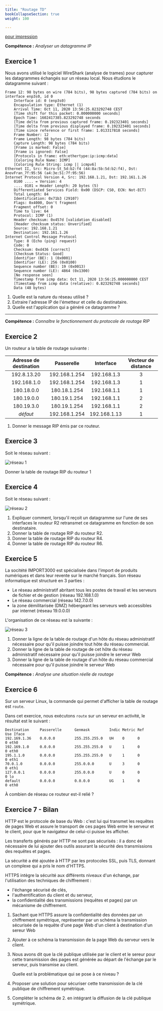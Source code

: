 ```yaml
---
title: "Routage TD"
bookCollapseSection: true
weight: 100

---
```


[pour impression](/uploads/docnsitale/routage/routage_td.pdf)



**Compétence :** _Analyser un datagramme IP_

## Exercice 1

Nous avons utilisé le logiciel WireShark (analyse de trames) pour capturer
les datagrammes échangés sur un réseau local. Nous étudions le datagramme suivant :

```
Frame 12: 98 bytes on wire (784 bits), 98 bytes captured (784 bits) on interface enp3s0, id 0
    Interface id: 0 (enp3s0)
    Encapsulation type: Ethernet (1)
    Arrival Time: Oct 11, 2020 13:56:25.823292748 CEST
    [Time shift for this packet: 0.000000000 seconds]
    Epoch Time: 1602417385.823292748 seconds
    [Time delta from previous captured frame: 0.192323401 seconds]
    [Time delta from previous displayed frame: 0.192323401 seconds]
    [Time since reference or first frame: 1.013317818 seconds]
    Frame Number: 12
    Frame Length: 98 bytes (784 bits)
    Capture Length: 98 bytes (784 bits)
    [Frame is marked: False]
    [Frame is ignored: False]
    [Protocols in frame: eth:ethertype:ip:icmp:data]
    [Coloring Rule Name: ICMP]
    [Coloring Rule String: icmp || icmpv6]
Ethernet II, Src: Micro-St_5d:b2:f4 (44:8a:5b:5d:b2:f4), Dst: AnovFran_7f:95:56 (a4:3e:51:7f:95:56)
Internet Protocol Version 4, Src: 192.168.1.21, Dst: 192.161.1.26
    0100 .... = Version: 4
    .... 0101 = Header Length: 20 bytes (5)
    Differentiated Services Field: 0x00 (DSCP: CS0, ECN: Not-ECT)
    Total Length: 84
    Identification: 0x71b3 (29107)
    Flags: 0x4000, Don't fragment
    Fragment offset: 0
    Time to live: 64
    Protocol: ICMP (1)
    Header checksum: 0x457d [validation disabled]
    [Header checksum status: Unverified]
    Source: 192.168.1.21
    Destination: 192.161.1.26
Internet Control Message Protocol
    Type: 8 (Echo (ping) request)
    Code: 0
    Checksum: 0xd436 [correct]
    [Checksum Status: Good]
    Identifier (BE): 1 (0x0001)
    Identifier (LE): 256 (0x0100)
    Sequence number (BE): 19 (0x0013)
    Sequence number (LE): 4864 (0x1300)
    [No response seen]
    Timestamp from icmp data: Oct 11, 2020 13:56:25.000000000 CEST
    [Timestamp from icmp data (relative): 0.823292748 seconds]
    Data (48 bytes)

```

1. Quelle est la nature du réseau utilisé ?
2. Extraire l'adresse IP de l'émetteur et celle du destinataire.
3. Quelle est l'application qui a généré ce datagramme ?

***

**Compétence :** _Connaître le fonctionnement du protocole de routage RIP_

## Exercice 2


Un routeur a la table de routage suivante :

| Adresse de destination |   Passerelle  |   Interface  | Vecteur de distance |
|:----------------------:|:-------------:|:------------:|:-------------------:|
|       192.8.13.20      | 192.168.1.254 |  192.168.1.3 |          3          |
|       192.168.1.0      | 192.168.1.254 |  192.168.1.3 |          1          |
|       180.18.0.0       |  180.18.1.254 |  192.168.1.1 |          1          |
|       180.19.0.0       |  180.19.1.254 |  192.168.1.1 |          2          |
|       180.19.3.0       |  180.19.1.254 |  192.168.1.1 |          2          |
|        _défaut_        | 192.168.1.254 | 192.168.1.13 |          1          |

1. Donner le message RIP émis par ce routeur.

## Exercice 3

Soit le réseau suivant :

![réseau 1](./td_reseau1.png)

Donner la table de routage RIP du routeur 1

## Exercice 4

Soit le réseau suivant :

![réseau 2](./td_reseau2.png)

1. Expliquer comment, lorsqu'il reçoit un datagramme sur l'une de ses interfaces
    le routeur R2 retransmet ce datagramme en fonction de son destinataire.
2. Donner la table de routage RIP du routeur R2.
3. Donner la table de routage RIP du routeur R4.
4. Donner la table de routage RIP du routeur R6.

## Exercice 5

La socitété IMPORT3000 est spécialisée dans l'import de produits numériques et
dans leur revente sur le marché français. Son réseau informatique est structuré
en 3 parties :

* Le réseau administratif abritant tous les postes de travail et les serveurs de 
    fichier et de gestion (réseau 192.168.1.0)
* Le réseau commercial (réseau 142.7.0.0)
* la zone démilitarisée (DMZ) hébergeant les serveurs web accessibles par
    internet (réseau 19.0.0.0)

L'organisation de ce réseau est la suivante :

![réseau 3](./td_reseau3.png)

1. Donner la ligne de la table de routage d'un hôte du réseau administratif
    nécessaire pour qu'il puisse joindre tout hôte du réseau commercial.
2. Donner la ligne de la table de routage de cet hôte du réseau administratif
    nécessaire pour qu'il puisse joindre le serveur Web
3. Donner la ligne de la table de routage d'un hôte du réseau commercial
    nécessaire pour qu'il puisse joindre le serveur Web

**Compétence :** _Analyse une situation réelle de routage_

## Exercice 6

Sur un serveur Linux, la commande qui permet d'afficher la table de routage
est `route`.

Dans cet exercice, nous exécutons `route` sur un serveur en activité, le 
résultat est le suivant :

```
Destination     Passerelle      Genmask         Indic Metric Ref    Use Iface
192.169.1.36    0.0.0.0         255.255.255.0   UH    0      0        0 eth0
192.169.1.0     0.0.0.0         255.255.255.0   U     1      0        0 eth0
195.1.1.0       0.0.0.0         255.255.255.0   U     1      0        0 eth1
70.0.1.0        0.0.0.0         255.0.0.0       U     3      0        0 eth1
127.0.0.1       0.0.0.0         255.0.0.0       U     0      0        0 lo
default         0.0.0.0         0.0.0.0         UG    1      0        0 eth0

```

À combien de réseau ce routeur est-il relié ?

## Exercice 7 - Bilan

HTTP est le protocole de base du Web : c'est lui qui transmet les requêtes
de pages Web et assure le transport de ces pages Web entre le serveur et le
client, pour que le navigateur de celui-ci puisse les afficher.

Les transferts générés par HTTP ne sont pas sécurisés : il a donc éé nécessaire
de lui ajouter des outils assurant la sécurité des transmissions des requêtes
et pages.

La sécurité a été ajoutée à HTTP par les protocoles SSL, puis TLS, donnant
un complexe qui a pris le nom d'HTTPS.

HTTPS intègre la sécurité aux différents niveaux d'un échange, par l'utilisation
des techniques de chiffrement :

* l'échange sécurisé de clés,
* l'authentification du client et du serveur,
* la confidentialité des transmissions (requêtes et pages) par un mécanisme
    de chiffrement.

1. Sachant que HTTPS assure la confidentialité des données par un chiffrement
    symétrique, représenter par un schéma la transmission sécurisée de la
    requête d'une page Web d'un client à destination d'un sereur Web
2. Ajouter à ce schéma la transmission de la page Web du serveur vers le
    client.
3. Nous avons dit que la clé publique utilisée par le client et le sereur pour
    cette transmission des pages est générée au départ de l'échange par le
    serveur, puis transmise au client.

    Quelle est la problématique qui se pose à ce niveau ?
4. Proposer une solution pour sécuriser cette transmission de la clé publique
    de chiffrement symétrique.
5. Compléter le schéma de 2. en intégrant la diffusion de la clé publique
    symétrique.



